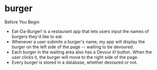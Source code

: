 # burger

Before You Begin


* Eat-Da-Burger! is a restaurant app that lets users input the names of burgers they'd like to eat.
* Whenever a user submits a burger's name, my app will display the burger on the left side of the page -- waiting to be devoured.
* Each burger in the waiting area also has a Devour it! button. When the user clicks it, the burger will move to the right side of the      page.
* Every burger is stored in a database, whether devoured or not.

